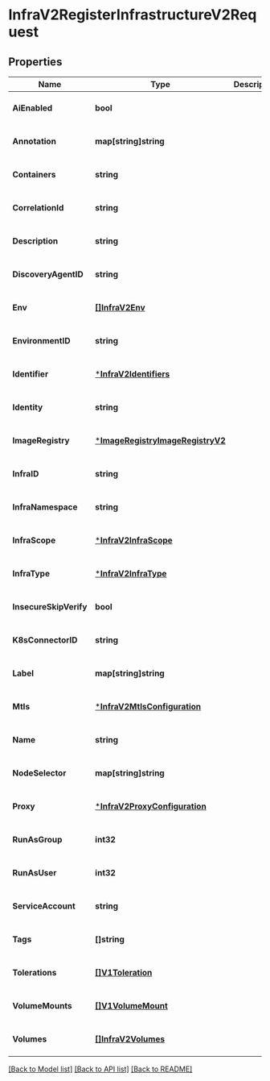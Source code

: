 # InfraV2RegisterInfrastructureV2Request

## Properties
Name | Type | Description | Notes
------------ | ------------- | ------------- | -------------
**AiEnabled** | **bool** |  | [optional] [default to null]
**Annotation** | **map[string]string** |  | [optional] [default to null]
**Containers** | **string** |  | [optional] [default to null]
**CorrelationId** | **string** |  | [optional] [default to null]
**Description** | **string** |  | [optional] [default to null]
**DiscoveryAgentID** | **string** |  | [optional] [default to null]
**Env** | [**[]InfraV2Env**](infra_v2.Env.md) |  | [optional] [default to null]
**EnvironmentID** | **string** |  | [optional] [default to null]
**Identifier** | [***InfraV2Identifiers**](infra_v2.Identifiers.md) |  | [optional] [default to null]
**Identity** | **string** |  | [optional] [default to null]
**ImageRegistry** | [***ImageRegistryImageRegistryV2**](image_registry.ImageRegistryV2.md) |  | [optional] [default to null]
**InfraID** | **string** |  | [optional] [default to null]
**InfraNamespace** | **string** |  | [optional] [default to null]
**InfraScope** | [***InfraV2InfraScope**](infra_v2.InfraScope.md) |  | [optional] [default to null]
**InfraType** | [***InfraV2InfraType**](infra_v2.InfraType.md) |  | [optional] [default to null]
**InsecureSkipVerify** | **bool** |  | [optional] [default to null]
**K8sConnectorID** | **string** |  | [optional] [default to null]
**Label** | **map[string]string** |  | [optional] [default to null]
**Mtls** | [***InfraV2MtlsConfiguration**](infra_v2.MTLSConfiguration.md) |  | [optional] [default to null]
**Name** | **string** |  | [optional] [default to null]
**NodeSelector** | **map[string]string** |  | [optional] [default to null]
**Proxy** | [***InfraV2ProxyConfiguration**](infra_v2.ProxyConfiguration.md) |  | [optional] [default to null]
**RunAsGroup** | **int32** |  | [optional] [default to null]
**RunAsUser** | **int32** |  | [optional] [default to null]
**ServiceAccount** | **string** |  | [optional] [default to null]
**Tags** | **[]string** |  | [optional] [default to null]
**Tolerations** | [**[]V1Toleration**](v1.Toleration.md) |  | [optional] [default to null]
**VolumeMounts** | [**[]V1VolumeMount**](v1.VolumeMount.md) |  | [optional] [default to null]
**Volumes** | [**[]InfraV2Volumes**](infra_v2.Volumes.md) |  | [optional] [default to null]

[[Back to Model list]](../README.md#documentation-for-models) [[Back to API list]](../README.md#documentation-for-api-endpoints) [[Back to README]](../README.md)

